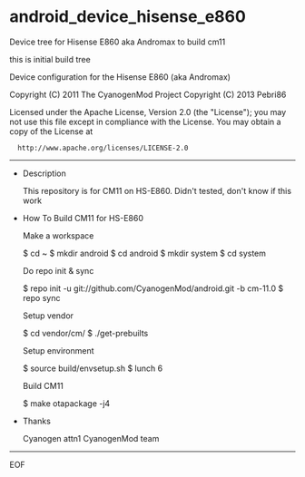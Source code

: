 android_device_hisense_e860
===========================

Device tree for Hisense E860 aka Andromax to build cm11

this is initial build tree

Device configuration for the Hisense E860 (aka Andromax)

Copyright (C) 2011 The CyanogenMod Project
Copyright (C) 2013 Pebri86

 Licensed under the Apache License, Version 2.0 (the "License");
 you may not use this file except in compliance with the License.
 You may obtain a copy of the License at

      http://www.apache.org/licenses/LICENSE-2.0

------------------------------------------------------------------


* Description

  This repository is for CM11 on HS-E860.
  Didn't tested, don't know if this work


* How To Build CM11 for HS-E860

  Make a workspace

  $ cd ~
  $ mkdir android
  $ cd android
  $ mkdir system
  $ cd system


  Do repo init & sync

  $ repo init -u git://github.com/CyanogenMod/android.git -b cm-11.0
  $ repo sync 

  Setup vendor

  $ cd vendor/cm/
  $ ./get-prebuilts

  Setup environment

  $ source build/envsetup.sh
  $ lunch 6


  Build CM11

  $ make otapackage -j4


* Thanks

  Cyanogen
  attn1
  CyanogenMod team

----
EOF

